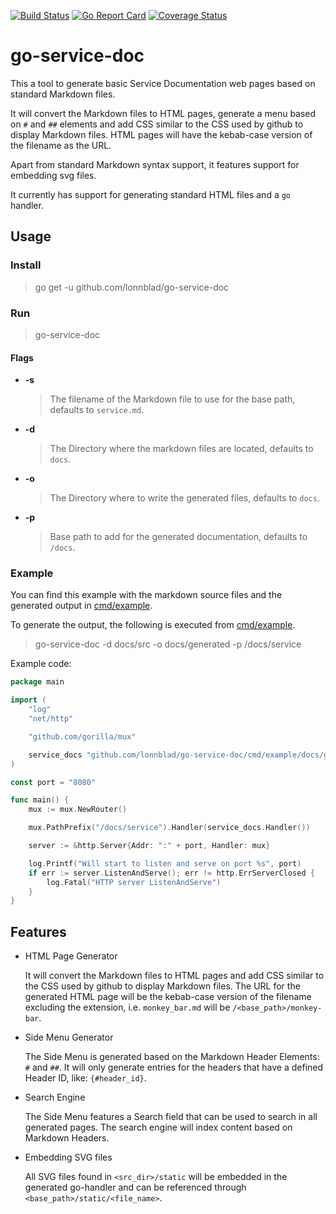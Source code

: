 [![Build Status](https://travis-ci.org/lonnblad/go-service-doc.svg?branch=master)](https://travis-ci.org/lonnblad/go-service-doc)
[![Go Report Card](https://goreportcard.com/badge/github.com/lonnblad/go-service-doc)](https://goreportcard.com/report/github.com/lonnblad/go-service-doc)
[![Coverage Status](https://coveralls.io/repos/github/lonnblad/go-service-doc/badge.svg?branch=master)](https://coveralls.io/github/lonnblad/go-service-doc?branch=master)

# go-service-doc
This a tool to generate basic Service Documentation web pages based on standard Markdown files.

It will convert the Markdown files to HTML pages, generate a menu based on `#` and `##` elements and add CSS similar to the CSS used by github to display Markdown files. HTML pages will have the kebab-case version of the filename as the URL.

Apart from standard Markdown syntax support, it features support for embedding svg files.

It currently has support for generating standard HTML files and a `go` handler.

## Usage

### Install
> go get -u github.com/lonnblad/go-service-doc

### Run
> go-service-doc

#### Flags
- **-s**

    > The filename of the Markdown file to use for the base path, defaults to `service.md`.

- **-d**

    > The Directory where the markdown files are located, defaults to `docs`.

- **-o**

    > The Directory where to write the generated files, defaults to `docs`.

- **-p**

    > Base path to add for the generated documentation, defaults to `/docs`.

### Example
You can find this example with the markdown source files and the generated output in [cmd/example](cmd/example).

To generate the output, the following is executed from [cmd/example](cmd/example).

> go-service-doc -d docs/src -o docs/generated -p /docs/service

Example code:
```go
package main

import (
	"log"
	"net/http"

	"github.com/gorilla/mux"

	service_docs "github.com/lonnblad/go-service-doc/cmd/example/docs/generated"
)

const port = "8080"

func main() {
	mux := mux.NewRouter()

	mux.PathPrefix("/docs/service").Handler(service_docs.Handler())

	server := &http.Server{Addr: ":" + port, Handler: mux}

	log.Printf("Will start to listen and serve on port %s", port)
	if err := server.ListenAndServe(); err != http.ErrServerClosed {
		log.Fatal("HTTP server ListenAndServe")
	}
}
```

## Features
- HTML Page Generator

  It will convert the Markdown files to HTML pages and add CSS similar to the CSS used by github to display Markdown files. The URL for the generated HTML page will be the kebab-case version of the filename excluding the extension, i.e. `monkey_bar.md` will be `/<base_path>/monkey-bar`.

- Side Menu Generator

  The Side Menu is generated based on the Markdown Header Elements: `#` and `##`. It will only generate entries for the headers that have a defined Header ID, like: `{#header_id}`.

- Search Engine

  The Side Menu features a Search field that can be used to search in all generated pages. The search engine will index content based on Markdown Headers.

- Embedding SVG files

  All SVG files found in `<src_dir>/static` will be embedded in the generated go-handler and can be referenced through `<base_path>/static/<file_name>`.